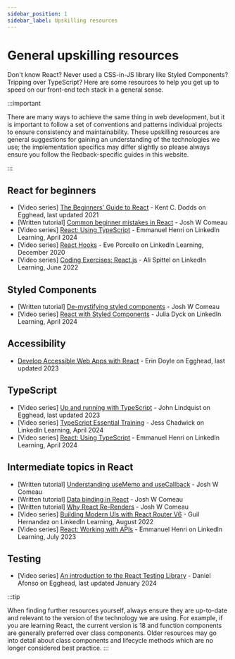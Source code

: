 ```yaml
---
sidebar_position: 1
sidebar_label: Upskilling resources
---
```


# General upskilling resources

Don't know React? Never used a CSS-in-JS library like Styled Components? Tripping over TypeScript? Here are some resources to help you get up to speed on our front-end tech stack in a general sense. 

:::important

There are many ways to achieve the same thing in web development, but it is important to follow a set of conventions and patterns individual projects to ensure consistency and maintainability. These upskilling resources are general suggestions for gaining an understanding of the technologies we use; the implementation specifics may differ slightly so please always ensure you follow the Redback-specific guides in this website.

:::

## React for beginners
- [Video series] [The Beginners' Guide to React](https://egghead.io/courses/the-beginner-s-guide-to-react) - Kent C. Dodds on Egghead, last updated 2021
- [Written tutorial] [Common beginner mistakes in React](https://www.joshwcomeau.com/react/common-beginner-mistakes/) - Josh W Comeau
- [Video series] [React: Using TypeScript](https://www.linkedin.com/learning/react-using-typescript-23743818) - Emmanuel Henri on LinkedIn Learning, April 2024
- [Video series] [React Hooks](https://www.linkedin.com/learning/react-hooks?u=2104084) - Eve Porcello on LinkedIn Learning, December 2020
- [Video series] [Coding Exercises: React.js](https://www.linkedin.com/learning/coding-exercises-react-js/put-your-react-js-skills-to-the-test?u=2104084) - Ali Spittel on LinkedIn Learning, June 2022

## Styled Components 
- [Written tutorial] [De-mystifying styled components](https://www.joshwcomeau.com/react/demystifying-styled-components/) - Josh W Comeau
- [Video series] [React with Styled Components](https://www.linkedin.com/learning/react-with-styled-components?u=2104084) - Julia Dyck on LinkedIn Learning, April 2024

## Accessibility
- [Develop Accessible Web Apps with React](https://egghead.io/courses/develop-accessible-web-apps-with-react) - Erin Doyle on Egghead, last updated 2023

## TypeScript
- [Video series] [Up and running with TypeScript](https://egghead.io/courses/up-and-running-with-typescript) - John Lindquist on Egghead, last updated 2023
- [Video series] [TypeScript Essential Training](https://www.linkedin.com/learning/typescript-essential-training-14687057?u=2104084) - Jess Chadwick on LinkedIn Learning, April 2024
- [Video series] [React: Using TypeScript](https://www.linkedin.com/learning/react-using-typescript-23743818) - Emmanuel Henri on LinkedIn Learning, April 2024

## Intermediate topics in React
- [Written tutorial] [Understanding useMemo and useCallback](https://www.joshwcomeau.com/react/usememo-and-usecallback/) - Josh W Comeau
- [Written tutorial] [Data binding in React](https://www.joshwcomeau.com/react/data-binding/) - Josh W Comeau
- [Written tutorial] [Why React Re-Renders](https://www.joshwcomeau.com/react/why-react-re-renders/) - Josh W Comeau
- [Video series] [Building Modern UIs with React Router V6](https://www.linkedin.com/learning/building-modern-uis-with-react-router-v6?u=2104084) - Guil Hernandez on LinkedIn Learning, August 2022
- [Video series] [React: Working with APIs](https://www.linkedin.com/learning/react-working-with-apis-22613064) - Emmanuel Henri on LinkedIn Learning, July 2023

## Testing
- [Video series] [An introduction to the React Testing Library](https://egghead.io/courses/an-introduction-to-the-react-testing-library-42204aaa) - Daniel Afonso on Egghead, last updated January 2024


:::tip

When finding further resources yourself, always ensure they are up-to-date and relevant to the version of the technology we are using. For example, if you are learning React, the current version is 18 and function components are generally preferred over class components. Older resources may go into detail about class components and lifecycle methods which are no longer considered best practice.
:::
